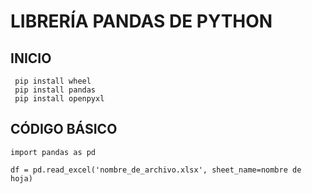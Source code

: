 # LIBRERÍA PANDAS DE PYTHON

## INICIO
```
 pip install wheel
 pip install pandas
 pip install openpyxl
```

## CÓDIGO BÁSICO
```
import pandas as pd

df = pd.read_excel('nombre_de_archivo.xlsx', sheet_name=nombre de hoja)
```

